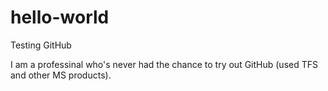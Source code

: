 # hello-world
Testing GitHub

I am a professinal who's never had the chance to try out GitHub (used TFS and other MS products).
